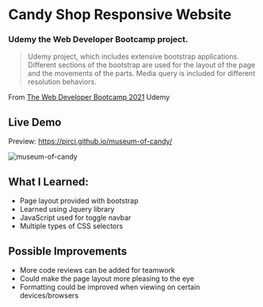 # Candy Shop Responsive Website
 
### Udemy the Web Developer Bootcamp project.

> Udemy project, which includes extensive bootstrap applications. Different sections of the bootstrap are used for the layout of the page and the movements of the parts. Media query is included for different resolution behaviors.


From [The Web Developer Bootcamp 2021](https://www.udemy.com/course/the-web-developer-bootcamp/learn/lecture/22587506?start=15#overview) Udemy


## Live Demo

Preview:  https://pirci.github.io/museum-of-candy/

![museum-of-candy](https://gph.is/g/460pqvd)


## What I Learned:

- Page layout provided with bootstrap
- Learned using Jquery library
- JavaScript used for toggle navbar
- Multiple types of CSS selectors



## Possible Improvements

- More code reviews can be added for teamwork
- Could make the page layout more pleasing to the eye
- Formatting could be improved when viewing on certain devices/browsers




